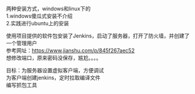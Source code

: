 两种安装方式，windows和linux下的   
1.windows傻瓜式安装不介绍   
2.实践进行ubuntu上的安装

使用项目提供的软件包安装了Jenkins，启动了服务器，打开了防火墙，并创建了一个管理用户   
参考网址：https://www.jianshu.com/p/845f267aec52   
想修改端口，原来密码没保存，尴尬。。。。   

目标：为服务器设置虚拟客户端，方便调试   
为客户端创建jenkins，定时拉取编译文件   
编写抓包工具